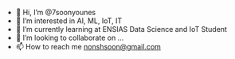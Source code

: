 - 👋 Hi, I’m @7soonyounes
- 👀 I’m interested in AI, ML, IoT, IT
- 🌱 I’m currently learning at ENSIAS Data Science and IoT Student
- 💞️ I’m looking to collaborate on ...
- 📫 How to reach me nonshsoon@gmail.com

<!---
7soonyounes/7soonyounes is a ✨ special ✨ repository because its `README.md` (this file) appears on your GitHub profile.
You can click the Preview link to take a look at your changes.
--->
